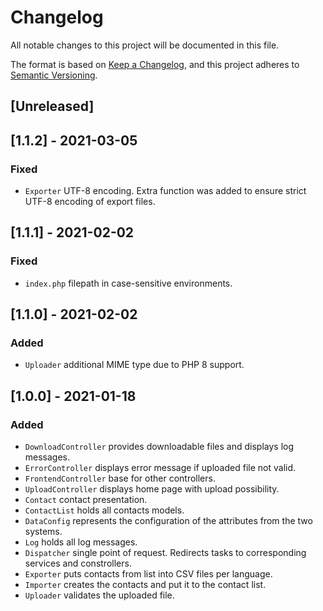 # Changelog
All notable changes to this project will be documented in this file.

The format is based on [Keep a Changelog](https://keepachangelog.com/en/1.0.0/),
and this project adheres to [Semantic Versioning](https://semver.org/spec/v2.0.0.html).

## [Unreleased]

## [1.1.2] - 2021-03-05
### Fixed
- `Exporter` UTF-8 encoding. Extra function was added to ensure strict UTF-8 encoding of export files.

## [1.1.1] - 2021-02-02
### Fixed
- `index.php` filepath in case-sensitive environments.

## [1.1.0] - 2021-02-02
### Added
- `Uploader` additional MIME type due to PHP 8 support.

## [1.0.0] - 2021-01-18
### Added
- `DownloadController` provides downloadable files and displays log messages.
- `ErrorController` displays error message if uploaded file not valid.
- `FrontendController` base for other controllers.
- `UploadController` displays home page with upload possibility.
- `Contact` contact presentation.
- `ContactList` holds all contacts models.
- `DataConfig` represents the configuration of the attributes from the two systems.
- `Log` holds all log messages.
- `Dispatcher` single point of request. Redirects tasks to corresponding services and constrollers.
- `Exporter` puts contacts from list into CSV files per language.
- `Importer` creates the contacts and put it to the contact list.
- `Uploader` validates the uploaded file.
